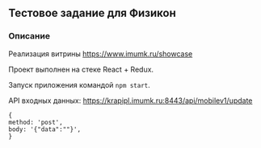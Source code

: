 ## Тестовое задание для Физикон
### Описание
Реализация витрины https://www.imumk.ru/showcase

Проект выполнен на стеке React + Redux.

Запуск приложения командой `npm start`.

API входных данных: https://krapipl.imumk.ru:8443/api/mobilev1/update
```
{
method: 'post',
body: '{"data":""}',
}
```                